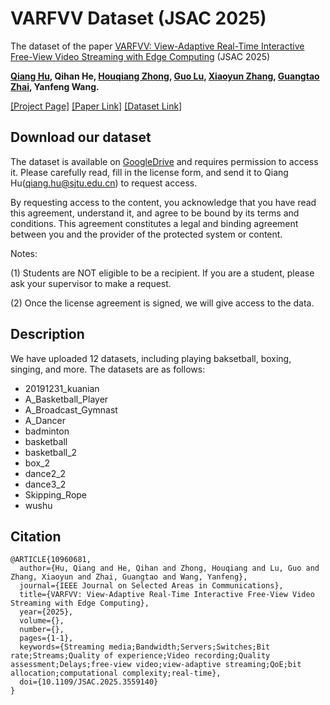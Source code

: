 # VARFVV Dataset (JSAC 2025)

The dataset of the paper [VARFVV: View-Adaptive Real-Time Interactive Free-View Video Streaming with Edge Computing](https://arxiv.org/abs/2501.13630) (JSAC 2025)

**[Qiang Hu](https://qianghu-huber.github.io/qianghuhomepage/), Qihan He, [Houqiang Zhong](https://medialab.sjtu.edu.cn/author/houqiang-zhong/), [Guo Lu](https://guolusjtu.github.io/guoluhomepage/), [Xiaoyun Zhang](https://mediabrain.sjtu.edu.cn/xiaoyun-zhang/), [Guangtao Zhai](http://multimedia.sjtu.edu.cn/), Yanfeng Wang.** 

[[Project Page]](https://waveviewer.github.io/VARFVV) [[Paper Link]](https://arxiv.org/abs/2501.13630) [[Dataset Link]](https://github.com/qianghu-huber/VARFVV_Dataset)

## Download our dataset

The dataset is available on [GoogleDrive](https://drive.google.com/drive/folders/1BQ2b8qJ5vwB0MCMyGNGZnm6wNKxo7YRV?usp=sharing) and requires permission to access it. Please carefully read, fill in the license form, and send it to Qiang Hu(qiang.hu@sjtu.edu.cn) to request access.

By requesting access to the content, you acknowledge that you have read this agreement, understand it, and agree to be bound by its terms and conditions. This agreement constitutes a legal and binding agreement between you and the provider of the protected system or content.

Notes:

(1) Students are NOT eligible to be a recipient. If you are a student, please ask your supervisor to make a request.

(2) Once the license agreement is signed, we will give access to the data.

## Description

We have uploaded 12 datasets, including playing baksetball, boxing, singing, and more. The datasets are as follows:

- 20191231_kuanian
- A_Basketball_Player
- A_Broadcast_Gymnast
- A_Dancer
- badminton
- basketball
- basketball_2
- box_2
- dance2_2
- dance3_2
- Skipping_Rope
- wushu



## Citation

```
@ARTICLE{10960681,
  author={Hu, Qiang and He, Qihan and Zhong, Houqiang and Lu, Guo and Zhang, Xiaoyun and Zhai, Guangtao and Wang, Yanfeng},
  journal={IEEE Journal on Selected Areas in Communications}, 
  title={VARFVV: View-Adaptive Real-Time Interactive Free-View Video Streaming with Edge Computing}, 
  year={2025},
  volume={},
  number={},
  pages={1-1},
  keywords={Streaming media;Bandwidth;Servers;Switches;Bit rate;Streams;Quality of experience;Video recording;Quality assessment;Delays;free-view video;view-adaptive streaming;QoE;bit allocation;computational complexity;real-time},
  doi={10.1109/JSAC.2025.3559140}
}
```
